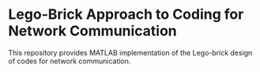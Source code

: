 # Lego-Brick Approach to Coding for Network Communication
This repository provides MATLAB implementation of the Lego-brick design of codes for network communication.
